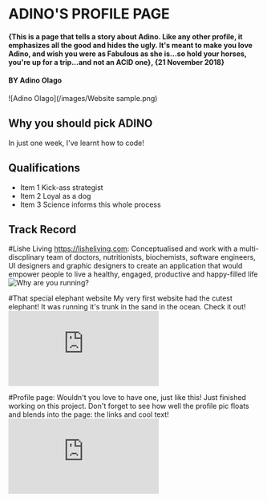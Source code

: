 # **ADINO'S PROFILE PAGE**
#### {This is a page that tells a story about Adino. Like any other profile, it emphasizes all the good and hides the ugly. It's meant to make you love Adino, and wish you were as Fabulous as she is...so hold your horses, you're up for a trip...and not an ACID one}, {21 November 2018}
#### BY **Adino Olago**
![Adino Olago](/images/Website sample.png)

## Why you should pick ADINO
In just one week, I've learnt how to code!

## Qualifications
* Item 1 Kick-ass strategist
* Item 2 Loyal as a dog
* Item 3 Science informs this whole process

## Track Record

#Lishe Living https://lisheliving.com:
Conceptualised and work with a multi-discplinary team of doctors, nutritionists, biochemists, software engineers, UI designers and graphic designers to create an application that would empower people to live a healthy, engaged, productive and happy-filled life
![Why are you running?](https://github.com/Adino-S/Friday-Assignments/blob/master/Images/Akili%20ni%20Mali%20-%20Copy.jpg)

#That special elephant website
My very first website had the cutest elephant! It was running it's trunk in the sand in the ocean. Check it out!
![my first website](https://github.com/Adino-S/my-first-website/blob/master/index.html)

#Profile page: Wouldn't you love to have one, just like this!
Just finished working on this project. Don't forget to see how well the profile pic floats and blends into the page: the links and cool text!
![Adino's profile page](https://github.com/Adino-S/Friday-Assignments/blob/master/index.html)
